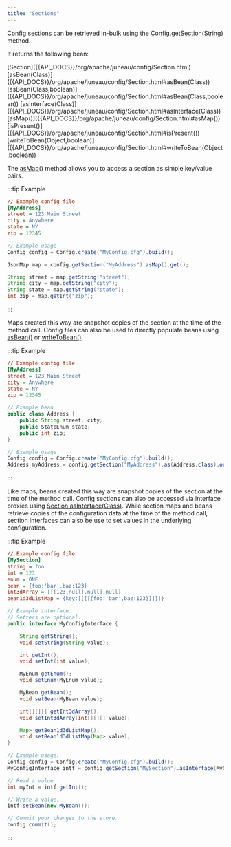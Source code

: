 ```yaml
---
title: "Sections"
---
```


Config sections can be retrieved in-bulk using the [Config.getSection(String)]({{API_DOCS}}/org/apache/juneau/config/Config.html#getSection(String)) method.

It returns the following bean:

<tree>
<node-0><java-class>[Section]({{API_DOCS}}/org/apache/juneau/config/Section.html)</java-class></node-0>
<node-1><java-method>[asBean(Class)]({{API_DOCS}}/org/apache/juneau/config/Section.html#asBean(Class))</java-method></node-1>
<node-1><java-method>[asBean(Class,boolean)]({{API_DOCS}}/org/apache/juneau/config/Section.html#asBean(Class,boolean))</java-method></node-1>
<node-1><java-method>[asInterface(Class)]({{API_DOCS}}/org/apache/juneau/config/Section.html#asInterface(Class))</java-method></node-1>
<node-1><java-method>[asMap()]({{API_DOCS}}/org/apache/juneau/config/Section.html#asMap())</java-method></node-1>
<node-1><java-method>[isPresent()]({{API_DOCS}}/org/apache/juneau/config/Section.html#isPresent())</java-method></node-1>
<node-1><java-method>[writeToBean(Object,boolean)]({{API_DOCS}}/org/apache/juneau/config/Section.html#writeToBean(Object,boolean))</java-method></node-1>
</tree>

The [asMap()]({{API_DOCS}}/org/apache/juneau/config/Section.html#asMap()) method allows you to access a section as
simple key/value pairs.

:::tip Example
```ini
// Example config file
[MyAddress]
street = 123 Main Street
city = Anywhere
state = NY
zip = 12345
```

```java
// Example usage
Config config = Config.create("MyConfig.cfg").build();

JsonMap map = config.getSection("MyAddress").asMap().get();

String street = map.getString("street");
String city = map.getString("city");
String state = map.getString("state");
int zip = map.getInt("zip");
```
:::

Maps created this way are snapshot copies of the section at the time of the method call.
Config files can also be used to directly populate beans using [asBean()]({{API_DOCS}}/org/apache/juneau/config/Section.html#asBean(Class)) or [writeToBean()]({{API_DOCS}}/org/apache/juneau/config/Section.html#writeToBean(Object,boolean)).

:::tip Example
```ini
// Example config file
[MyAddress]
street = 123 Main Street
city = Anywhere
state = NY
zip = 12345
```

```java
// Example bean
public class Address {
    public String street, city;
    public StateEnum state;
    public int zip;
}

// Example usage
Config config = Config.create("MyConfig.cfg").build();
Address myAddress = config.getSection("MyAddress").as(Address.class).orElse(null);
```
:::

Like maps, beans created this way are snapshot copies of the section at the time of the method call.
Config sections can also be accessed via interface proxies using [Section.asInterface(Class)]({{API_DOCS}}/org/apache/juneau/config/Section.html#asInterface(Class)).
While section maps and beans retrieve copies of the configuration data at the time of the method call, section
interfaces can also be use to set values in the underlying configuration.

:::tip Example
```ini
// Example config file
[MySection]
string = foo
int = 123
enum = ONE
bean = {foo:'bar',baz:123}
int3dArray = [[[123,null],null],null]
bean1d3dListMap = {key:[[[[{foo:'bar',baz:123}]]]]}
```

```java
// Example interface.
// Setters are optional.
public interface MyConfigInterface {

    String getString();
    void setString(String value);

    int getInt();
    void setInt(int value);

    MyEnum getEnum();
    void setEnum(MyEnum value);

    MyBean getBean();
    void setBean(MyBean value);

    int[][][] getInt3dArray();
    void setInt3dArray(int[][][] value);

    Map> getBean1d3dListMap();
    void setBean1d3dListMap(Map> value);
}

// Example usage.
Config config = Config.create("MyConfig.cfg").build();
MyConfigInterface intf = config.getSection("MySection").asInterface(MyConfigInterface.class).get();

// Read a value.
int myInt = intf.getInt();

// Write a value.
intf.setBean(new MyBean());

// Commit your changes to the store.
config.commit();
```
:::